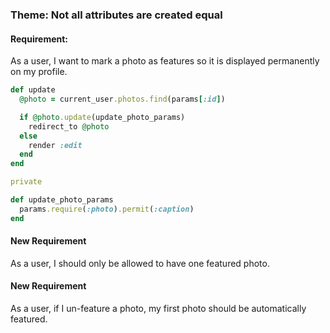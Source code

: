 ### Theme: Not all attributes are created equal

#### Requirement:
As a user, I want to mark a photo as features so it is displayed permanently on my profile.

```ruby
def update
  @photo = current_user.photos.find(params[:id])

  if @photo.update(update_photo_params)
    redirect_to @photo
  else
    render :edit
  end
end

private

def update_photo_params
  params.require(:photo).permit(:caption)
end
```

#### New Requirement
As a user, I should only be allowed to have one featured photo.

#### New Requirement
As a user, if I un-feature a photo, my first photo should be automatically featured.

